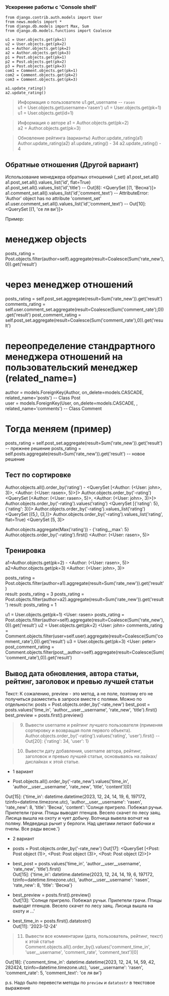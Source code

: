 
### Ускорение работы с 'Console shell'

```
from django.contrib.auth.models import User
from news.models import *
from django.db.models import Max, Sum
from django.db.models.functions import Coalesce

u1 = User.objects.get(pk=1)
u2 = User.objects.get(pk=2)
a1 = Author.objects.get(pk=2)
a2 = Author.objects.get(pk=3)
p1 = Post.objects.get(pk=1)
p2 = Post.objects.get(pk=2)
p3 = Post.objects.get(pk=3)
com1 = Comment.objects.get(pk=1)
com2 = Comment.objects.get(pk=2)
com3 = Comment.objects.get(pk=3)

a1.update_rating()  
a2.update_rating()
```

> Информация о пользователе 
    u1.get_username -- `rasen`  
    u1 = User.objects.get(username='rasen') 
    u1 = User.objects.get(pk=1) 
    u1 = User.objects.get(id=1)

> Информация о авторе
a1 = Author.objects.get(pk=2)    
a2 = Author.objects.get(pk=3)

> Обновление рейтинга (варианты) 
Author.update_rating(a1) 
Author.update_rating(a2)
a1.update_rating() - 34
a2.update_rating() - 4

Обратные отношения (Другой вариант)
-----------------------------------
Использование менеджера обратных отношений (_set) 
a1.post_set.all()
a1.post_set.all().values_list('id', flat=True)
a1.post_set.all().values_list('id','title')  -- Out[8]: <QuerySet [(1, 'Весна')]>
a1.comment_set.all().values_list('id','comment_text') -- AttributeError: 'Author' object has no attribute 'comment_set'
a1.user.comment_set.all().values_list('id','comment_text') -- Out[10]: <QuerySet [(1, 'се ля ви')]>

Пример:
# менеджер objects
posts_rating = Post.objects.filter(author=self).aggregate(result=Coalesce(Sum('rate_new'),0)).get('result')
# через менеджер отношений
posts_rating = self.post_set.aggregate(result=Sum('rate_new')).get('result') 
comments_rating = self.user.comment_set.aggregate(result=Coalesce(Sum('comment_rate'),0)).get('result')
post_comment_rating = self.post_set.aggregate(result=Coalesce(Sum('comment_rate'),0)).get('result')

#  переопределение стандрартного менеджера отношений на пользовательский менеджер (related_name=)
author = models.ForeignKey(Author, on_delete=models.CASCADE, related_name='posts') -- Class Post  
user = models.ForeignKey(User, on_delete=models.CASCADE, , related_name='comments')   -- Class Comment
# Тогда меняем (пример)
posts_rating = self.post_set.aggregate(result=Sum('rate_new')).get('result')  -- прежнее решение 
posts_rating = self.posts.aggregate(result=Sum('rate_new')).get('result')   -- новое решение


Тест по  сортировке 
----------------------------
Author.objects.all().order_by('rating') - <QuerySet [<Author: (<User: john>, 3)>, <Author: (<User: rasen>, 5)>]>
Author.objects.order_by('-rating') <QuerySet [<Author: (<User: rasen>, 5)>, <Author: (<User: john>, 3)>]>
Author.objects.order_by('-rating').values('rating')  <QuerySet [{'rating': 5}, {'rating': 3}]>
Author.objects.order_by('-rating').values_list('rating') <QuerySet [(5,), (3,)]>
Author.objects.order_by('-rating').values_list('rating', flat=True) <QuerySet [5, 3]>

Author.objects.aggregate(Max('rating')) - {'rating__max': 5}
Author.objects.order_by('-rating').first() <Author: (<User: rasen>, 5)>

Тренировка
------------
a1=Author.objects.get(pk=2) - <Author: (<User: rasen>, 5)>
a2=Author.objects.get(pk=3) <Author: (<User: john>, 3)>

posts_rating = Post.objects.filter(author=a1).aggregate(result=Sum('rate_new')).get('result')    
result: posts_rating = 3 
posts_rating = Post.objects.filter(author=a2).aggregate(result=Sum('rate_new')).get('result')
result: posts_rating = 1

u1 = User.objects.get(pk=1) <User: rasen>
posts_rating = Post.objects.filter(author=self).aggregate(result=Coalesce(Sum('rate_new'),0)).get('result')
u2 = User.objects.get(pk=2)  <User: john>
comments_rating = Comment.objects.filter(user=self.user).aggregate(result=Coalesce(Sum('comment_rate'),0)).get('result')
u3 = User.objects.get(pk=3)  <User: peter>
post_comment_rating = Comment.objects.filter(post__author=self).aggregate(result=Coalesce(Sum('comment_rate'),0)).get('result')   

Вывод дата обновления, автора статьи,  рейтинг, заголовок и превью лучшей статьи
-------------------------------------------------------------------------------
Текст:
К сожалению, preview - это метод, а не поле, поэтому его не получиться разместить в запросе 
вместе с полями.
Можно по отдельности:
posts = Post.objects.order_by('-rate_new')
best_post = posts.values('time_in', 'author__user__username', 'rate_new', 'title').first()
best_preview = posts.first().preview() 

>9. Вывести username и рейтинг лучшего пользователя (применяя сортировку и возвращая поля первого объекта).
Author.objects.order_by('-rating').values('rating', 'user').first()
-- Out[20]: {'rating': 34, 'user': 1}


>10. Вывести дату добавления, username автора, рейтинг, заголовок и превью лучшей статьи, 
основываясь на лайках/дислайках к этой статье.

- 1 вариант
* Post.objects.all().order_by('-rate_new').values('time_in', 'author__user__username', 'rate_new', 'title', 'content')[0]

Out[15]: 
{'time_in': datetime.datetime(2023, 12, 24, 14, 19, 6, 197172, tzinfo=datetime.timezone.utc),
 'author__user__username': 'rasen',
 'rate_new': 8,
 'title': 'Весна',
 'content': 'Солнце пригрело. Побежал ручьи. Прилетели грачи. Птицы выводят птенцов. Весело скачет по лесу заяц. 
Лисица вышла на охоту и чует добычу. Волчица вывела волчат на поляну. Медведица рычит у берлоги. 
Над цветами летают бабочки и пчелы. Все рады весне.'}

- 2 вариант
* posts = Post.objects.order_by('-rate_new')
Out[17]: <QuerySet [<Post: Post object (1)>, <Post: Post object (3)>, <Post: Post object (2)>]>

* best_post = posts.values('time_in', 'author__user__username', 'rate_new', 'title').first()  
Out[15]: 
{'time_in': datetime.datetime(2023, 12, 24, 14, 19, 6, 197172, tzinfo=datetime.timezone.utc),
 'author__user__username': 'rasen',
 'rate_new': 8,
 'title': 'Весна'}

* best_preview = posts.first().preview()  
Out[13]: 'Солнце пригрело. Побежал ручьи. Прилетели грачи. Птицы выводят птенцов. 
Весело скачет по лесу заяц. Лисица вышла на охоту и ...'

* best_time_in = posts.first().datatostr()   
Out[11]: '2023-12-24'


>11. Вывести все комментарии (дата, пользователь, рейтинг, текст) к этой статье
Comment.objects.all().order_by().values('comment_time_in', 'user__username', 'comment_rate', 'comment_text')[0]

Out[18]: 
{'comment_time_in': datetime.datetime(2023, 12, 24, 14, 59, 42, 282424, tzinfo=datetime.timezone.utc),
 'user__username': 'rasen',
 'comment_rate': 5,
 'comment_text': 'се ля ви'}


p.s. Надо было перевести методы по `preview` и `datatostr` в текстовое выражение

 